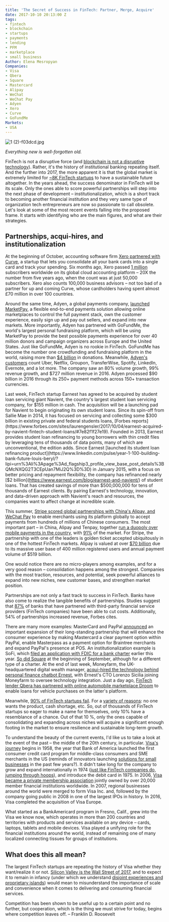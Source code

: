 ```yaml
---
title: 'The Secret of Success in FinTech: Partner, Merge, Acquire'
date: 2017-10-10 20:13:00 Z
tags:
- fintech
- blockchain
- startups
- payments
- lending
- PFM
- marketplace
- small business
Author: Elena Mesropyan
Companies:
- Visa
- Qbera
- Square
- Mastercard
- Alipay
- WeChat
- WeChat Pay
- Adyen
- Xero
- Curve
- GoFundMe
Markets:
- USA
---
```


![1 (2)-f03dcd.jpg](/uploads/1%20(2)-f03dcd.jpg)

*Everything new is well-forgotten old.*

FinTech is not a disruptive force (and [blockchain is not a disruptive technology](https://letstalkpayments.com/45-plus-use-cases-for-blockchain-technology/)). Rather, it's the history of institutional banking repeating itself. And the further into 2017, the more apparent it is that the global market is extremely limited for [\~8K FinTech startups](https://medici.letstalkpayments.com/) to have a sustainable future altogether. In the years ahead, the success denominator in FinTech will be its scale. Only the ones able to score powerful partnerships will step into the next phase of development – institutionalization, which is a short track to becoming another financial institution and they very same type of organization tech entrepreneurs are now so passionate to call obsolete.
Let's look at some of the most recent events falling into the proposed frame. It starts with identifying who are the main figures, and what are their strategies.

## Partnerships, acqui-hires, and institutionalization

At the beginning of October, accounting software firm [Xero partnered with Curve](https://techcrunch.com/2017/10/02/curve-accounting/), a startup that lets you consolidate all your bank cards into a single card and track your spending. Six months ago, Xero passed [1 million](https://www.xero.com/blog/2017/03/thanks-a-million/) subscribers worldwide on its global cloud accounting platform – 20X the number from five years ago, when the count was at just 50,000 subscribers. Xero also counts 100,000 business advisors – not too bad of a partner for up and coming Curve, whose cardholders having spent almost £70 million in over 100 countries.

Around the same time, Adyen, a global payments company, [launched MarketPay](https://www.adyen.com/press-and-media/press-releases/press-release-detail/2017/adyen-simplifies-marketplace-payments-with-marketpay), a flexible end-to-end payments solution allowing online marketplaces to control the full payment stack, own the customer experience, easily sign up and pay out sellers, and expand into new markets. More importantly, Adyen has partnered with GoFundMe, the world's largest personal fundraising platform, which will be using MarketPay to provide the best possible payments experience for over 40 million donors and campaign organizers across Europe and the United States. Just like GoFundMe, Adyen is no rookie in FinTech. GoFundMe has become the number one crowdfunding and fundraising platform in the world, raising more than [$4 billion](https://www.adyen.com/press-and-media/press-releases/press-release-detail/2017/adyen-simplifies-marketplace-payments-with-marketpay) in donations. Meanwhile, [Adyen's customers](https://www.adyen.com/customers) count Uber, Netflix, Groupon, TransferWise, Spotify, LinkedIn, Evernote, and a lot more. The company saw an 80% volume growth, 99% revenue growth, and $727 million revenue in 2016. Adyen processed $90 billion in 2016 through its 250\+ payment methods across 150\+ transaction currencies.

Last week, FinTech startup Earnest has agreed to be acquired by student loan servicing giant Navient, the country's largest student loan servicing company, for $155 million in cash. The acquisition will be a launching pad for Navient to begin originating its own student loans. Since its spin-off from Sallie Mae in 2014, it has focused on servicing and collecting some $300 billion in existing private and federal students loans, [Forbes reports](https://www.forbes.com/sites/laurengensler/2017/10/04/earnest-acquired-by-navient-fintech-student-loans/#7e82f1f27e19). Founded in 2013, Earnest provides student loan refinancing to young borrowers with thin credit files by leveraging tens of thousands of data points, many of which are unconventional, the edition adds. Since Earnest [launched its student loan refinancing product](https://www.linkedin.com/pulse/year-1-100-building-bank-future-louis-beryl/?lipi=urn%3Ali%3Apage%3Ad_flagship3_profile_view_base_post_details%3BQMcNXQG2T3CEpUan7MiJ2Q%3D%3D) in January 2015, with a focus on better pricing and repayment flexibility, the company has refinanced nearly [$2 billion](https://www.earnest.com/blog/earnest-and-navient/) of student loans. That has created savings of more than $500,000,000 for tens of thousands of Earnest clients. By pairing Earnest's technology, innovation, and data-driven approach with Navient's reach and resources, the companies want to affect change at incredible scale.

This summer, [Stripe scored global partnerships with China's Alipay, and WeChat Pay](https://www.cnbc.com/2017/07/09/stripe-strikes-global-partnerships-with-chinas-alipay-wechat-pay.html) to enable merchants using its platform globally to accept payments from hundreds of millions of Chinese consumers. The most important part – in China, Alipay and Tenpay, together [run a duopoly over mobile payments in the country](https://letstalkpayments.com/7k-fintech-startups-globally-will-fall-victim-to-consolidation-in-finserv/), with [91%](http://www.businessinsider.com/alipay-and-tenpay-give-up-transaction-data-in-china-2017-8) of the market. For Stripe, the partnership with one of the leaders is golden ticket accepted ubiquitously in one of the hottest FinTech markets. Alipay is valued at over [$70 billion](https://cointelegraph.com/news/pwc-fintech-startup-partnerships-key-to-banks-survival) due to its massive user base of 400 million registered users and annual payment volume of $519 billion.

One would notice there are no micro-players among examples, and for a very good reason – consolidation happens among the strongest. Companies with the most traction, resources, and potential, seek powerful alliances to expand into new niches, new customer bases, and strengthen market position.

Partnerships are not only a fast track to success in FinTech. Banks have also come to realize the tangible benefits of partnerships. Studies suggest that [87%](https://www.forbes.com/sites/forbesfinancecouncil/2017/02/13/is-2017-the-year-bank-fintech-partnerships-hit-productmarket-fit/2/#6e08e5cb112d) of banks that have partnered with third-party financial service providers (FinTech companies) have been able to cut costs. Additionally, 54% of partnerships increased revenue, Forbes cites.

There are many more examples: MasterCard and PayPal [announced](https://newsroom.mastercard.com/press-releases/paypal-and-mastercard-expand-partnership-to-benefit-consumers-merchants-and-financial-institutions/) an important expansion of their long-standing partnership that will enhance the consumer experience by making Mastercard a clear payment option within PayPal, enable Masterpass as a payment option for Braintree merchants and expand PayPal's presence at POS. An institutionalization example is SoFi, which [filed an application with FDIC for a bank charter](https://www.housingwire.com/articles/40415-sofi-files-for-fdic-bank-charter) earlier this year. [So did Square](https://techcrunch.com/2017/09/06/square-will-apply-for-an-industrial-loan-company-license-this-week/) at the beginning of September, although for a different type of a charter. At the end of last week, Moneyfarm, the UK-headquartered digital wealth manager, [acqui-hired the technology behind personal finance chatbot Ernest](https://techcrunch.com/2017/10/06/digital-wealth-manager-moneyfarm-acquires-tech-behind-fintech-chatbot-ernest/), with Ernest's CTO Lorenzo Sicilia joining Moneyfarm to oversee technology integration. Just a day ago, [FinTech lender Qbera has partnered with online automobile marketplace Droom](http://economictimes.indiatimes.com/small-biz/startups/fintech-startup-qbera-join-partners-with-droom-to-enable-used-car-financing/articleshow/61003578.cms) to enable loans for vehicle purchases on the latter's platform.

Meanwhile, [90% of FinTech startups fail](https://www.forbes.com/sites/neilpatel/2015/01/16/90-of-startups-will-fail-heres-what-you-need-to-know-about-the-10/#439b59b36679). For a [variety of reasons](https://letstalkpayments.com/traps-and-pitfalls-for-fintech-startups/): no one wants the product, cash shortage, etc. So, out of thousands of FinTech startups so eager to make a name for themselves, only 10% have a resemblance of a chance. Out of that 10 %, only the ones capable of consolidating and expanding across niches will acquire a significant enough footing in the market to ensure resilience and sustainable long-term growth.

To understand the beauty of the current events, I'd like us to take a look at the event of the past – the middle of the 20th century, in particular. [Visa's journey](https://usa.visa.com/about-visa/our_business/history-of-visa.html) begins in 1958, the year that Bank of America launched the first consumer credit card program for middle-class consumers and SME merchants in the US (reminds of innovators launching [solutions for small businesses](https://letstalkpayments.com/interview-with-janet-zablock-head-global-small-business-visa/) in the past few years?). It didn't take long for the company to grow and expand internationally in 1974 ([just like FinTech companies do, jumping through hoops](https://letstalkpayments.com/25-fintech-startups-that-expanded-globally-despite-regulations-other-problems/)), and introduce the debit card in 1975. In 2006, [Visa became a private membership association](https://www.creditcards.com/credit-card-news/history-of-visa-1273.php) jointly owned by over 20,000 member financial institutions worldwide. In 2007, regional businesses around the world were merged to form Visa Inc. and, followed by the company going public in 2008 in one of the largest IPOs in history. In 2016, Visa completed the acquisition of Visa Europe.

What started as a BankAmericard program in Fresno, Calif., grew into the Visa we know now, which operates in more than 200 countries and territories with products and services available on any device – cards, laptops, tablets and mobile devices. Visa played a unifying role for the financial institutions around the world, instead of remaining one of many localized connecting tissues for groups of institutions.

## What does this all mean?

The largest FinTech startups are repeating the history of Visa whether they want/realize it or not. [Silicon Valley is the Wall Street of 2017](https://techcrunch.com/2017/10/08/dear-silicon-valley-americas-fallen-out-of-love-with-you/), and to expect it to remain in infancy (under which we understand [disjoint experiences and proprietary islands](https://letstalkpayments.com/mobile-wallets-when-too-many-pays-wont-let-anyone-win/)) would mean to misunderstand the importance of scale and convenience when it comes to delivering and consuming financial services.

Competition has been shown to be useful up to a certain point and no further, but cooperation, which is the thing we must strive for today, begins where competition leaves off. – Franklin D. Roosevelt